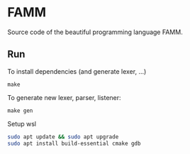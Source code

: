 # FAMM

Source code of the beautiful programming language FAMM.

## Run

To install dependencies (and generate lexer, ...)
```shell
make
```

To generate new lexer, parser, listener:
```shell
make gen
```

Setup wsl
```bash
sudo apt update && sudo apt upgrade
sudo apt install build-essential cmake gdb
```